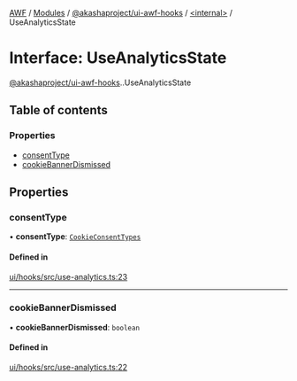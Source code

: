 [AWF](../README.md) / [Modules](../modules.md) / [@akashaproject/ui-awf-hooks](../modules/akashaproject_ui_awf_hooks.md) / [<internal\>](../modules/akashaproject_ui_awf_hooks._internal_.md) / UseAnalyticsState

# Interface: UseAnalyticsState

[@akashaproject/ui-awf-hooks](../modules/akashaproject_ui_awf_hooks.md).[<internal>](../modules/akashaproject_ui_awf_hooks._internal_.md).UseAnalyticsState

## Table of contents

### Properties

- [consentType](akashaproject_ui_awf_hooks._internal_.UseAnalyticsState.md#consenttype)
- [cookieBannerDismissed](akashaproject_ui_awf_hooks._internal_.UseAnalyticsState.md#cookiebannerdismissed)

## Properties

### consentType

• **consentType**: [`CookieConsentTypes`](../enums/akashaproject_ui_awf_hooks.CookieConsentTypes.md)

#### Defined in

[ui/hooks/src/use-analytics.ts:23](https://github.com/AKASHAorg/akasha-world-framework/blob/d81a7246/ui/hooks/src/use-analytics.ts#L23)

___

### cookieBannerDismissed

• **cookieBannerDismissed**: `boolean`

#### Defined in

[ui/hooks/src/use-analytics.ts:22](https://github.com/AKASHAorg/akasha-world-framework/blob/d81a7246/ui/hooks/src/use-analytics.ts#L22)
